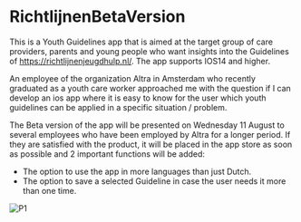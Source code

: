 #  RichtlijnenBetaVersion

This is a Youth Guidelines app that is aimed at the target group of care providers, parents and young people who want insights into the Guidelines of https://richtlijnenjeugdhulp.nl/. The app supports IOS14 and higher.

An employee of the organization Altra in Amsterdam who recently graduated as a youth care worker approached me with the question if I can develop an ios app where it is easy to know for the user which youth guidelines can be applied in a specific situation / problem.

The Beta version of the app will be presented on Wednesday 11 August to several employees who have been employed by Altra for a longer period. If they are satisfied with the product, it will be placed in the app store as soon as possible and 2 important functions will be added:

-    The option to use the app in more languages than just Dutch.
-    The option to save a selected Guideline in case the user needs it more than one time.

![P1](https://user-images.githubusercontent.com/96940361/183521631-6a85de06-7265-4149-8bff-369e154cf670.gif)


